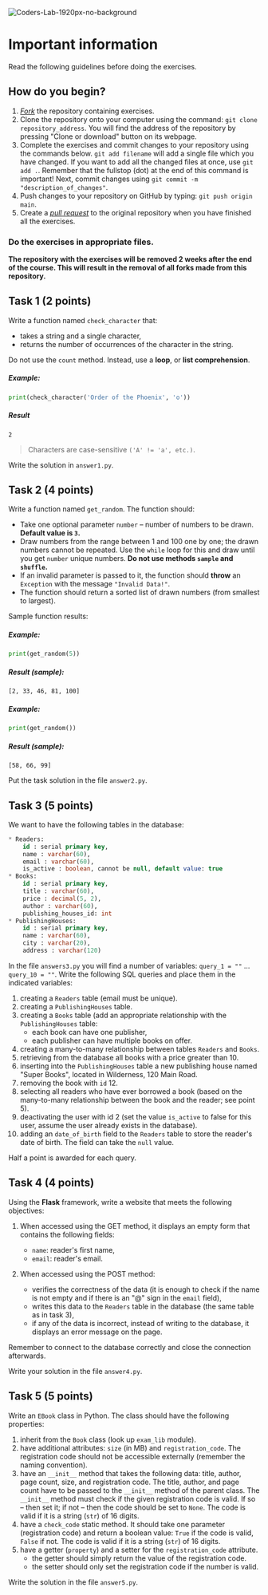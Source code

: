 ![Coders-Lab-1920px-no-background](https://user-images.githubusercontent.com/30623667/104709394-2cabee80-571f-11eb-9518-ea6a794e558e.png)

# Important information

Read the following guidelines before doing the exercises.

## How do you begin?

1. [*Fork*](https://guides.github.com/activities/forking/) the repository containing exercises.
2. Clone the repository onto your computer using the command: `git clone repository_address`.
   You will find the address of the repository by pressing "Clone or download" button on its webpage.
3. Complete the exercises and commit changes to your repository using the commands below.
   `git add filename` will add a single file which you have changed.
   If you want to add all the changed files at once, use `git add .`.
   Remember that the fullstop (dot) at the end of this command is important!
   Next, commit changes using `git commit -m "description_of_changes"`.
4. Push changes to your repository on GitHub by typing: `git push origin main`.
5. Create a [*pull request*](https://help.github.com/articles/creating-a-pull-request) to the original repository when you have finished all the exercises.

### Do the exercises in appropriate files.

**The repository with the exercises will be removed 2 weeks after the end of the course. This will result in the removal of all forks made from this repository.**


## Task 1 (2 points)

Write a function named `check_character` that:
* takes a string and a single character,
* returns the number of occurrences of the character in the string.

Do not use the `count` method. Instead, use a **loop**, or **list comprehension**.

##### Example:
```python
print(check_character('Order of the Phoenix', 'o'))
```
##### Result
```plaintext
2
```

> Characters are case-sensitive `('A' != 'a', etc.)`.

Write the solution in `answer1.py`.


## Task 2 (4 points)

Write a function named `get_random`.
The function should:
* Take one optional parameter `number` &ndash; number of numbers to be drawn.
    **Default value is `3`.**
* Draw numbers from the range between 1 and 100 one by one; the drawn numbers cannot be repeated.
    Use the `while` loop for this and draw until you get `number` unique numbers.
    **Do not use methods `sample` and `shuffle`.**
* If an invalid parameter is passed to it, the function should **throw** an `Exception` with the message `"Invalid Data!"`.
* The function should return a sorted list of drawn numbers (from smallest to largest).

Sample function results:

##### Example:
```python
print(get_random(5))
```
##### Result (sample):
```plaintext
[2, 33, 46, 81, 100]
```

##### Example:
```python
print(get_random())
```
##### Result (sample):
```plaintext
[58, 66, 99]
```

Put the task solution in the file `answer2.py`.


## Task 3 (5 points)

We want to have the following tables in the database:
```SQL
* Readers:
    id : serial primary key,
    name : varchar(60),
    email : varchar(60),
    is_active : boolean, cannot be null, default value: true
* Books:
    id : serial primary key,
    title : varchar(60),
    price : decimal(5, 2), 
    author : varchar(60),
    publishing_houses_id: int
* PublishingHouses:
    id : serial primary key,
    name : varchar(60),
    city : varchar(20),
    address : varchar(120)
```

In the file `answers3.py` you will find a number of variables: `query_1 = ""` ... `query_10 = ""`.
Write the following SQL queries and place them in the indicated variables:

1. creating a `Readers` table (email must be unique).
2. creating a `PublishingHouses` table.
3. creating a `Books` table (add an appropriate relationship with the `PublishingHouses` table:
    * each book can have one publisher,
    * each publisher can have multiple books on offer.
4. creating a many-to-many relationship between tables `Readers` and `Books`.
5. retrieving from the database all books with a price greater than 10.
6. inserting into the `PublishingHouses` table a new publishing house named "Super Books", located in Wilderness, 120 Main Road.
7. removing the book with `id` 12.
8. selecting all readers who have ever borrowed a book (based on the many-to-many relationship between the book and the reader; see point 5).
9. deactivating the user with id 2 (set the value `is_active` to false for this user, assume the user already exists in the database).
10. adding an `date_of_birth` field to the `Readers` table to store the reader's date of birth. The field can take the `null` value.

Half a point is awarded for each query.


## Task 4 (4 points)

Using the **Flask** framework, write a website that meets the following objectives:

1. When accessed using the GET method, it displays an empty form that contains the following fields:
    * `name`: reader's first name,
    * `email`: reader's email.

2. When accessed using the POST method:
    * verifies the correctness of the data
        (it is enough to check if the name is not empty and if there is an "@" sign in the `email` field),
    * writes this data to the `Readers` table in the database (the same table as in task 3),
    * if any of the data is incorrect, instead of writing to the database, it displays an error message on the page.

Remember to connect to the database correctly and close the connection afterwards.

Write your solution in the file `answer4.py`.


## Task 5 (5 points)

Write an `EBook` class in Python. The class should have the following properties:
1. inherit from the `Book` class (look up `exam_lib` module).
2. have additional attributes: `size` (in MB) and `registration_code`.
    The registration code should not be accessible externally (remember the naming convention).
3. have an `__init__` method that takes the following data: title, author, page count, size, and registration code.
    The title, author, and page count have to be passed to the `__init__` method of the parent class.
    The `__init__` method must check if the given registration code is valid. If so &ndash; then set it;
    if not &ndash; then the code should be set to `None`.
    The code is valid if it is a string (`str`) of 16 digits.
4. have a `check_code` static method. It should take one parameter (registration code) and return a boolean value: `True` if the code is valid, `False` if not.
    The code is valid if it is a string (`str`) of 16 digits.
5. have a getter (`property`) and a setter for the `registration_code` attribute.
    * the getter should simply return the value of the registration code.
    * the setter should only set the registration code if the number is valid.

Write the solution in the file `answer5.py`.

